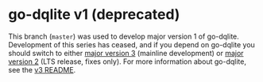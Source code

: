 # go-dqlite v1 (deprecated)

This branch (`master`) was used to develop major version 1 of go-dqlite.
Development of this series has ceased, and if you depend on go-dqlite you
should switch to either [major version 3][v3] (mainline development) or [major
version 2][v2] (LTS release, fixes only). For more information about go-dqlite,
see the [v3 README][v3-readme].

[v3]: https://github.com/canonical/go-dqlite/tree/v3
[v2]: https://github.com/canonical/go-dqlite/tree/v2
[v3-readme]: https://github.com/canonical/go-dqlite/blob/v3/README.md

